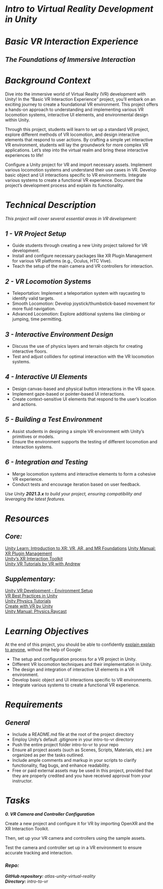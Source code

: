 # ***Intro to Virtual Reality Development in Unity***

# ***Basic VR Interaction Experience***
## ***The Foundations of Immersive Interaction***
# ***Background Context***
Dive into the immersive world of Virtual Reality (VR) development with Unity! In the “Basic VR Interaction Experience” project, you’ll embark on an exciting journey to create a foundational VR environment. This project offers a hands-on approach to understanding and implementing various VR locomotion systems, interactive UI elements, and environmental design within Unity.

Through this project, students will learn to set up a standard VR project, explore different methods of VR locomotion, and design interactive elements that respond to user actions. By crafting a simple yet interactive VR environment, students will lay the groundwork for more complex VR applications. Let’s step into the virtual realm and bring these interactive experiences to life!

Configure a Unity project for VR and import necessary assets. Implement various locomotion systems and understand their use cases in VR. Develop basic object and UI interactions specific to VR environments. Integrate various systems to create a functional VR experience. Document the project’s development process and explain its functionality.

# ***Technical Description***
*This project will cover several essential areas in VR development:*

## ***1 - VR Project Setup***

- Guide students through creating a new Unity project tailored for VR development.
- Install and configure necessary packages like XR Plugin Management for various VR platforms (e.g., Oculus, HTC Vive).
- Teach the setup of the main camera and VR controllers for interaction.

## ***2 - VR Locomotion Systems***

- Teleportation: Implement a teleportation system with raycasting to identify valid targets.
- Smooth Locomotion: Develop joystick/thumbstick-based movement for more fluid navigation.
- Advanced Locomotion: Explore additional systems like climbing or jumping, time permitting.

## ***3 - Interactive Environment Design***

- Discuss the use of physics layers and terrain objects for creating interactive floors.
- Test and adjust colliders for optimal interaction with the VR locomotion systems.

## ***4 - Interactive UI Elements***

- Design canvas-based and physical button interactions in the VR space.
- Implement gaze-based or pointer-based UI interactions.
- Create context-sensitive UI elements that respond to the user’s location and actions.

## ***5 - Building a Test Environment***

- Assist students in designing a simple VR environment with Unity’s primitives or models.
- Ensure the environment supports the testing of different locomotion and interaction systems.

## ***6 - Integration and Testing***

- Merge locomotion systems and interactive elements to form a cohesive VR experience.
- Conduct tests and encourage iteration based on user feedback.

*Use Unity ***2021.3.x*** to build your project, ensuring compatibility and leveraging the latest features.*

# ***Resources***
## ***Core:***

[Unity Learn: Introduction to XR: VR, AR, and MR Foundations](https://learn.unity.com/course/introduction-to-xr-vr-ar-and-mr-foundations)
[Unity Manual: XR Plugin Management](https://docs.unity3d.com/Manual/configuring-project-for-xr.html)\
[Unity’s XR Interaction Toolkit](https://docs.unity3d.com/Packages/com.unity.xr.interaction.toolkit@1.0/manual/index.html)\
[Unity VR Tutorials by VR with Andrew](https://www.youtube.com/channel/UCG8bDPqp3jykCGbx-CiL7VQ)

## ***Supplementary:***

[Unity VR Development - Environment Setup](https://www.kodeco.com/9189-unity-vr-development-environment-setup)\
[VR Best Practices in Unity](https://unity.com/blog/2020/01/24/7-vr-tips-for-developers-and-creators)\
[Unity Physics Tutorials](https://www.youtube.com/playlist?list=PLbghT7MmckI4_8DT54eTqHjjXk9JcSClJ)\
[Create with VR by Unity](https://learn.unity.com/course/create-with-vr)\
[Unity Manual: Physics.Raycast](https://docs.unity3d.com/ScriptReference/Physics.Raycast.html)

# ***Learning Objectives***

At the end of this project, you should be able to confidently <u>explain explain to anyone</u>, without the help of Google:

- The setup and configuration process for a VR project in Unity.
- Different VR locomotion techniques and their implementation in Unity.
- The design and integration of interactive UI elements in a VR environment.
- Develop basic object and UI interactions specific to VR environments.
- Integrate various systems to create a functional VR experience.

# ***Requirements***
## ***General***
- Include a README.md file at the root of the project directory
- Employ Unity’s default .gitignore in your intro-to-vr directory
- Push the entire project folder intro-to-vr to your repo
- Ensure all project assets (such as Scenes, Scripts, Materials, etc.) are organized as per the tasks outlined.
- Include ample comments and markup in your scripts to clarify functionality, flag bugs, and enhance readability.
- Free or paid external assets may be used in this project, provided that they are properly credited and you have received approval from your instructor.

# ***Tasks***
***0. VR Camera and Controller Configuration***

Create a new project and configure it for VR by importing OpenXR and the XR Interaction Toolkit.

Then, set up your VR camera and controllers using the sample assets.

Test the camera and controller set up in a VR environment to ensure accurate tracking and interaction.

### ***Repo:***

***GitHub repository:*** *atlas-unity-virtual-reality*\
***Directory:*** *intro-to-vr*

